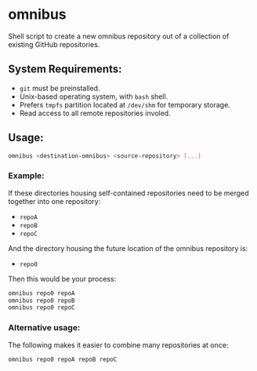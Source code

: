 # omnibus

Shell script to create a new omnibus repository out of a collection of existing GitHub repositories.

## System Requirements:

* `git` must be preinstalled.
* Unix-based operating system, with `bash` shell.
* Prefers `tmpfs` partition located at `/dev/shm` for temporary storage.
* Read access to all remote repositories involed.

## Usage:

```sh
omnibus <destination-omnibus> <source-repository> [...]
```

### Example:

If these directories housing self-contained repositories need to be merged together into one repository:

* `repoA`
* `repoB`
* `repoC`

And the directory housing the future location of the omnibus repository is:

* `repo0`

Then this would be your process:

```sh
omnibus repo0 repoA
omnibus repo0 repoB
omnibus repo0 repoC
```

### Alternative usage:

The following makes it easier to combine many repositories at once:

```sh
omnibus repo0 repoA repoB repoC
```


